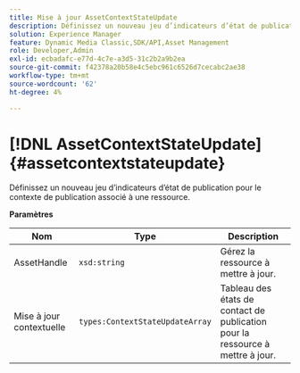 ```yaml
---
title: Mise à jour AssetContextStateUpdate
description: Définissez un nouveau jeu d’indicateurs d’état de publication pour le contexte de publication associé à une ressource.
solution: Experience Manager
feature: Dynamic Media Classic,SDK/API,Asset Management
role: Developer,Admin
exl-id: ecbadafc-e77d-4c7e-a3d5-31c2b2a9b2ea
source-git-commit: f42378a20b58e4c5ebc961c6526d7cecabc2ae38
workflow-type: tm+mt
source-wordcount: '62'
ht-degree: 4%

---
```


# [!DNL AssetContextStateUpdate]{#assetcontextstateupdate}

Définissez un nouveau jeu d’indicateurs d’état de publication pour le contexte de publication associé à une ressource.

**Paramètres**

| Nom | Type | Description |
|---|---|---|
| AssetHandle | `xsd:string` | Gérez la ressource à mettre à jour. |
| Mise à jour contextuelle | `types:ContextStateUpdateArray` | Tableau des états de contact de publication pour la ressource à mettre à jour. |
